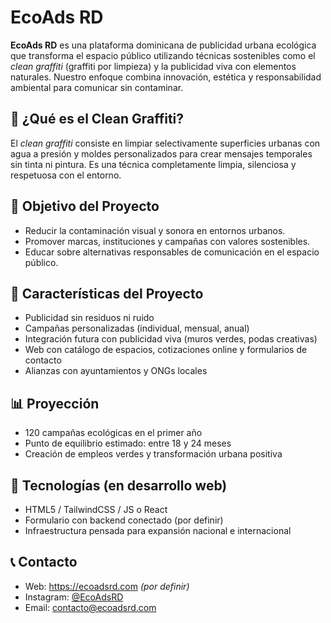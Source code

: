 # EcoAds RD

**EcoAds RD** es una plataforma dominicana de publicidad urbana ecológica que transforma el espacio público utilizando técnicas sostenibles como el *clean graffiti* (graffiti por limpieza) y la publicidad viva con elementos naturales. Nuestro enfoque combina innovación, estética y responsabilidad ambiental para comunicar sin contaminar.

## 🌱 ¿Qué es el Clean Graffiti?

El *clean graffiti* consiste en limpiar selectivamente superficies urbanas con agua a presión y moldes personalizados para crear mensajes temporales sin tinta ni pintura. Es una técnica completamente limpia, silenciosa y respetuosa con el entorno.

## 🚀 Objetivo del Proyecto

- Reducir la contaminación visual y sonora en entornos urbanos.
- Promover marcas, instituciones y campañas con valores sostenibles.
- Educar sobre alternativas responsables de comunicación en el espacio público.

## 🧩 Características del Proyecto

- Publicidad sin residuos ni ruido
- Campañas personalizadas (individual, mensual, anual)
- Integración futura con publicidad viva (muros verdes, podas creativas)
- Web con catálogo de espacios, cotizaciones online y formularios de contacto
- Alianzas con ayuntamientos y ONGs locales

## 📊 Proyección

- 120 campañas ecológicas en el primer año
- Punto de equilibrio estimado: entre 18 y 24 meses
- Creación de empleos verdes y transformación urbana positiva

## 💼 Tecnologías (en desarrollo web)

- HTML5 / TailwindCSS / JS o React
- Formulario con backend conectado (por definir)
- Infraestructura pensada para expansión nacional e internacional

## 📞 Contacto

- Web: https://ecoadsrd.com *(por definir)*
- Instagram: [@EcoAdsRD](https://instagram.com/EcoAdsRD)
- Email: contacto@ecoadsrd.com
